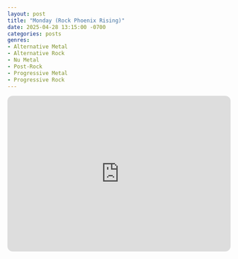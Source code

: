 ```yaml
---
layout: post
title: "Monday (Rock Phoenix Rising)"
date: 2025-04-28 13:15:00 -0700
categories: posts
genres:
- Alternative Metal
- Alternative Rock
- Nu Metal
- Post-Rock
- Progressive Metal
- Progressive Rock
---
```

<iframe style="border-radius:12px" src="https://open.spotify.com/embed/playlist/0zhA3IGsVbbVVsDi3Kux0d?utm_source=generator" width="100%" height="352" frameBorder="0" allowfullscreen="" allow="autoplay; clipboard-write; encrypted-media; fullscreen; picture-in-picture" loading="lazy"></iframe>